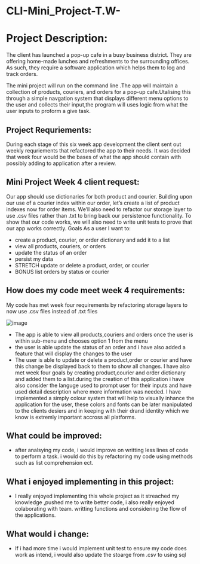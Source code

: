 # CLI-Mini_Project-T.W-


# Project Description: 

The client has launched a pop-up cafe in a busy business district. They are offering home-made lunches and refreshments to the surrounding offices. As such, they require a software application which helps them to log and track orders.

The mini project will run on the command line .The app will maintain a collection of products, couriers, and orders for a pop-up cafe.Utalising this through a simple navgation system that displays different menu options to the user and collects their input,the program will uses logic from what the user inputs to proform a give task.

## Project Requriements:
During each stage of this six week app development the client sent out weekly requriements that refactored the app to their needs. It was decided that week four would be the bases of what the app should contain with possibly adding to application after a review.

## Mini Project Week 4 client request:

Our app should use dictionaries for both product and courier. 
Building upon our use of a courier index within our order, let’s create a list of product indexes now for order items. 
We’ll also need to refactor our storage layer to use .csv files rather than .txt to bring back our persistence functionality. 
To show that our code works, we will also need to write unit tests to prove that our app works correctly. 
Goals As a user I want to: 
- create a product, courier, or order dictionary and add it to a list
- view all products, couriers, or orders
- update the status of an order 
- persist my data 
- STRETCH update or delete a product, order, or courier 
- BONUS list orders by status or courier 

>>>>>>>
## How does my code meet week 4 requirements:
My code has met week four requirements by refactoring storage layers to now use .csv files instead of .txt files 


![image](https://user-images.githubusercontent.com/110034548/203555193-57a07033-07dc-4dbe-85fa-351cd09664a6.png)

 - The app is able to view all products,couriers and orders once the user is within sub-menu and chooses option 1 from the menu
 - the user is able update the status of an order and i have also added a feature that will display the changes to the user
- The user is able to update or delete a product,order or courier and have this change be displayed back to them to show all changes.
I have also met week four goals by creating product,courier and order dictionary and added them to a list.during the creation of this application 
i have also consider the languge used to prompt user for their inputs and have used detail description where more information was needed.
I have implemented a simply colour system that will help to visually inhance the application for the user, these colors and fonts can be later manipulated to the clients desiers and in keeping with their drand identity which we know is extremly important accross all platforms.
 
## What could be improved:
 - after analsying my code, i would improve on writting less lines of code to perform a task. i would do this by refactoring my code 
using methods such as list comprehension ect.

## What i enjoyed implementing in this project:
- I really enjoyed implementing this whole project as it streached my knowledge ,pushed me to write better code, i also really enjoyed colaborating with team.
   writting functions and considering the flow of the applications.

## What would i change:
 - If i had more time i would implement unit test to ensure my code does work as intend, i would also update the stoarge from .csv to using sql 
